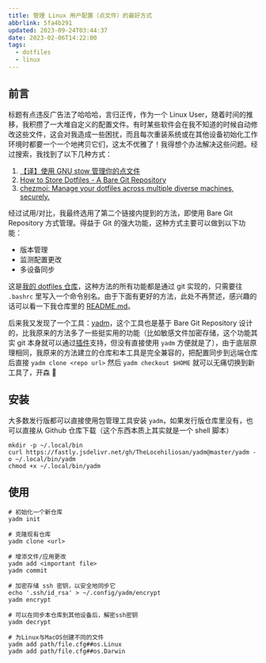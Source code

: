 ```yaml
---
title: 管理 Linux 用户配置（点文件）的最好方式
abbrlink: 5fa4b291
updated: 2023-09-24T03:44:37
date: 2023-02-06T14:22:00
tags:
  - dotfiles
  - linux
---
```


## 前言

标题有点违反广告法了哈哈哈，言归正传，作为一个 Linux User，随着时间的推移，我积攒了一大堆自定义的配置文件。有时某些软件会在我不知道的时候自动修改这些文件，这会对我造成一些困扰，而且每次重装系统或在其他设备初始化工作环境时都要一个一个地拷贝它们，这太不优雅了！我得想个办法解决这些问题。经过搜索，我找到了以下几种方式：

1. [【译】使用 GNU stow 管理你的点文件](https://farseerfc.me/zhs/using-gnu-stow-to-manage-your-dotfiles.html)
2. [How to Store Dotfiles - A Bare Git Repository](https://www.atlassian.com/git/tutorials/dotfiles)
3. [chezmoi: Manage your dotfiles across multiple diverse machines, securely.](https://github.com/twpayne/chezmoi)

经过试用/对比，我最终选用了第二个链接内提到的方法，即使用 Bare Git Repository 方式管理。得益于 Git 的强大功能，这种方式主要可以做到以下功能：

- 版本管理
- 监测配置更改
- 多设备同步

这是[我的 dotfiles 仓库](https://github.com/waleslau/dotfiles)，这种方法的所有功能都是通过 git 实现的，只需要往 `.bashrc` 里写入一个命令别名。由于下面有更好的方法，此处不再赘述，感兴趣的话可以看一下我仓库里的 [README.md](https://github.com/waleslau/dotfiles/blob/main/README.md)。

后来我又发现了一个工具：[yadm](https://github.com/TheLocehiliosan/yadm)，这个工具也是基于 Bare Git Repository 设计的，比我原来的方法多了一些挺实用的功能（比如敏感文件加密存储，这个功能其实 git 本身就可以通过[插件](https://git-secret.io/)支持，但没有直接使用 `yadm` 方便就是了），由于底层原理相同，我原来的方法建立的仓库和本工具是完全兼容的，把配置同步到远端仓库后直接 `yadm clone <repo url>` 然后 `yadm checkout $HOME` 就可以无痛切换到新工具了，开森 🥰

## 安装

大多数发行版都可以直接使用包管理工具安装 `yadm`，如果发行版仓库里没有，也可以直接从 Github 仓库下载（这个东西本质上其实就是一个 shell 脚本）

```shell
mkdir -p ~/.local/bin
curl https://fastly.jsdelivr.net/gh/TheLocehiliosan/yadm@master/yadm -o ~/.local/bin/yadm
chmod +x ~/.local/bin/yadm
```

## 使用

```shell
# 初始化一个新仓库
yadm init

# 克隆现有仓库
yadm clone <url>

# 增添文件/应用更改
yadm add <important file>
yadm commit

# 加密存储 ssh 密钥，以安全地同步它
echo '.ssh/id_rsa' > ~/.config/yadm/encrypt
yadm encrypt

# 可以在同步本仓库到其他设备后，解密ssh密钥
yadm decrypt

# 为Linux与MacOS创建不同的文件
yadm add path/file.cfg##os.Linux
yadm add path/file.cfg##os.Darwin
```
